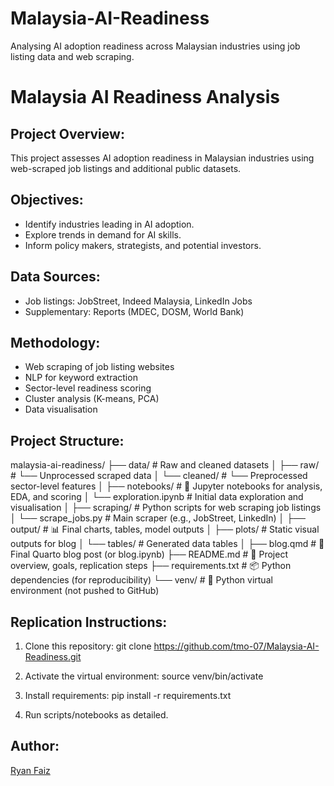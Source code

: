 # Malaysia-AI-Readiness
Analysing AI adoption readiness across Malaysian industries using job listing data and web scraping.

# Malaysia AI Readiness Analysis

## Project Overview:
This project assesses AI adoption readiness in Malaysian industries using web-scraped job listings and additional public datasets.

## Objectives:
- Identify industries leading in AI adoption.
- Explore trends in demand for AI skills.
- Inform policy makers, strategists, and potential investors.

## Data Sources:
- Job listings: JobStreet, Indeed Malaysia, LinkedIn Jobs
- Supplementary: Reports (MDEC, DOSM, World Bank)

## Methodology:
- Web scraping of job listing websites
- NLP for keyword extraction
- Sector-level readiness scoring
- Cluster analysis (K-means, PCA)
- Data visualisation

## Project Structure:
malaysia-ai-readiness/
├── data/                 #   Raw and cleaned datasets
│   ├── raw/              #   └── Unprocessed scraped data
│   └── cleaned/          #   └── Preprocessed sector-level features
│
├── notebooks/            # 📓 Jupyter notebooks for analysis, EDA, and scoring
│   └── exploration.ipynb #     Initial data exploration and visualisation
│
├── scraping/             #   Python scripts for web scraping job listings
│   └── scrape_jobs.py    #     Main scraper (e.g., JobStreet, LinkedIn)
│
├── output/               # 📊 Final charts, tables, model outputs
│   ├── plots/            #     Static visual outputs for blog
│   └── tables/           #     Generated data tables
│
├── blog.qmd              # 📝 Final Quarto blog post (or blog.ipynb)
├── README.md             # 📘 Project overview, goals, replication steps
├── requirements.txt      # 📦 Python dependencies (for reproducibility)
└── venv/                 # 🔐 Python virtual environment (not pushed to GitHub)

## Replication Instructions:
1. Clone this repository:
git clone https://github.com/tmo-07/Malaysia-AI-Readiness.git

2. Activate the virtual environment:
source venv/bin/activate

3. Install requirements:
pip install -r requirements.txt

4. Run scripts/notebooks as detailed.

## Author:
[Ryan Faiz](www.linkedin.com/in/ryanfaiz)

